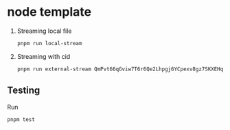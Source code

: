 # node template

1. Streaming local file

   ```zsh
   pnpm run local-stream
   ```

2. Streaming with cid

   ```zsh
   pnpm run external-stream QmPvt66qGviw7T6r6Qe2Lhpgj6YCpexv8gz7SKXEHq4FD3
   ```

## Testing

Run

```zsh
pnpm test
```
